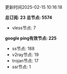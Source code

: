 更新时间2025-02-15 10:16:18

**总订阅: 23**
**总节点: 5574**
- vless节点: 7

**google ping有效节点: 225**
- ss节点: 188
- v2ray节点: 19
- trojan节点: 17
- ssr节点: 1
